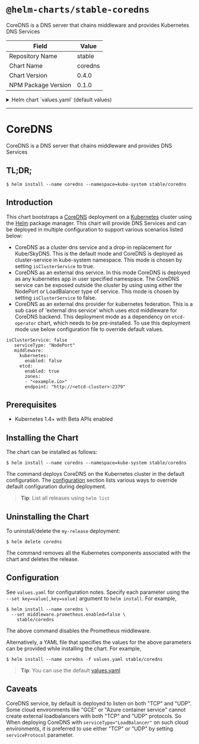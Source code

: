 # `@helm-charts/stable-coredns`

CoreDNS is a DNS server that chains middleware and provides Kubernetes DNS Services

| Field               | Value   |
| ------------------- | ------- |
| Repository Name     | stable  |
| Chart Name          | coredns |
| Chart Version       | 0.4.0   |
| NPM Package Version | 0.1.0   |

<details>

<summary>Helm chart `values.yaml` (default values)</summary>

```yaml
# Default values for coredns.
# This is a YAML-formatted file.
# Declare variables to be passed into your templates.

replicaCount: 1

image:
  repository: coredns/coredns
  tag: '006'
  pullPolicy: IfNotPresent

resources:
  limits:
    cpu: 100m
    memory: 128Mi
  requests:
    cpu: 100m
    memory: 128Mi

# isClusterService specifies whether chart should be deployed as cluster-service or normal k8s app.
isClusterService: true

# serviceType specifies type of service to be created for this chart.
serviceType: 'ClusterIP'

# serviceProtocol specifies the protocol on which to expose the CoreDNS service.
# Can be one of three options: "UDPNTCP" (default), "UDP" or "TCP"
serviceProtocol: 'UDPNTCP'

# middleware configuration of CoreDNS refer to https://github.com/coredns/coredns/tree/master/middleware
# for all specific details. set enabled to true/false to enable/disable a middleware.
middleware:
  kubernetes:
    enabled: true
    clusterCidr: '10.3.0.0/24'
    clusterDomain: 'cluster.local'
    clusterIP:
  prometheus:
    enabled: true
    port: '9153'
  errors:
    enabled: true
    file: 'stderr'
  log:
    enabled: false
    file: 'stdout'
  health:
    enabled: true
  proxy:
    enabled: true
  cache:
    enabled: true
  loadbalance:
    enabled: true
    policy: 'round_robin'
  etcd:
    enabled: false
    zones:
      - 'k8s.io'
    path: '/skydns'
    endpoint: 'http://localhost:2379'
```

</details>

---

# CoreDNS

CoreDNS is a DNS server that chains middleware and provides DNS Services

## TL;DR;

```console
$ helm install --name coredns --namespace=kube-system stable/coredns
```

## Introduction

This chart bootstraps a [CoreDNS](https://github.com/coredns/coredns) deployment on a [Kubernetes](http://kubernetes.io) cluster using the [Helm](https://helm.sh) package manager. This chart will provide DNS Services and can be deployed in multiple configuration to support various scenarios listed below:

- CoreDNS as a cluster dns service and a drop-in replacement for Kube/SkyDNS. This is the default mode and CoreDNS is deployed as cluster-service in kube-system namespace. This mode is chosen by setting `isClusterService` to true.
- CoreDNS as an external dns service. In this mode CoreDNS is deployed as any kubernetes app in user specified namespace. The CoreDNS service can be exposed outside the cluster by using using either the NodePort or LoadBalancer type of service. This mode is chosen by setting `isClusterService` to false.
- CoreDNS as an external dns provider for kubernetes federation. This is a sub case of 'external dns service' which uses etcd middleware for CoreDNS backend. This deployment mode as a dependency on `etcd-operator` chart, which needs to be pre-installed. To use this deployment mode use below configuration file to override default values.

```
isClusterService: false
   serviceType: "NodePort"
   middleware:
     kubernetes:
       enabled: false
     etcd:
       enabled: true
       zones:
       - "<example.io>"
       endpoint: "http://<etcd-cluster>:2379"
```

## Prerequisites

- Kubernetes 1.4+ with Beta APIs enabled

## Installing the Chart

The chart can be installed as follows:

```console
$ helm install --name coredns --namespace=kube-system stable/coredns
```

The command deploys CoreDNS on the Kubernetes cluster in the default configuration. The [configuration](#configuration) section lists various ways to override default configuration during deployment.

> **Tip**: List all releases using `helm list`

## Uninstalling the Chart

To uninstall/delete the `my-release` deployment:

```console
$ helm delete coredns
```

The command removes all the Kubernetes components associated with the chart and deletes the release.

## Configuration

See `values.yaml` for configuration notes. Specify each parameter using the `--set key=value[,key=value]` argument to `helm install`. For example,

```console
$ helm install --name coredns \
  --set middleware.prometheus.enabled=false \
    stable/coredns
```

The above command disables the Prometheus middleware.

Alternatively, a YAML file that specifies the values for the above parameters can be provided while installing the chart. For example,

```console
$ helm install --name coredns -f values.yaml stable/coredns
```

> **Tip**: You can use the default [values.yaml](values.yaml)

## Caveats

CoreDNS service, by default is deployed to listen on both "TCP" and "UDP".
Some cloud environments like "GCE" or "Azure container service" cannot
create external loadbalancers with both "TCP" and "UDP" protocols. So
When deploying CoreDNS with `serviceType="LoadBalancer"` on such cloud
environments, it is preferred to use either "TCP" or "UDP" by setting
`serviceProtocol` parameter.
